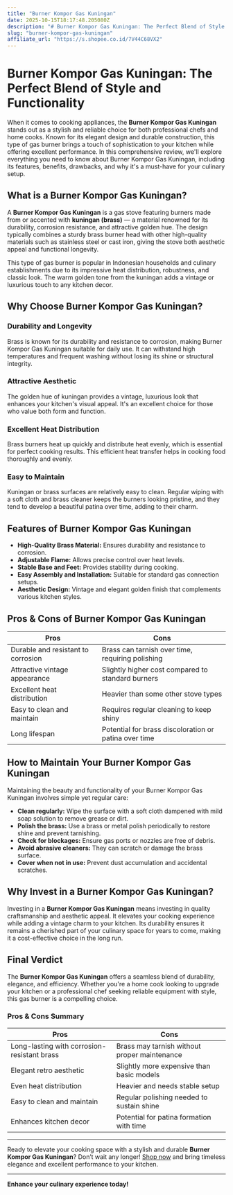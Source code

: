 ```yaml
---
title: "Burner Kompor Gas Kuningan"
date: 2025-10-15T18:17:48.205080Z
description: "# Burner Kompor Gas Kuningan: The Perfect Blend of Style and Functionality..."
slug: "burner-kompor-gas-kuningan"
affiliate_url: "https://s.shopee.co.id/7V44C68VX2"
---
```

# Burner Kompor Gas Kuningan: The Perfect Blend of Style and Functionality

When it comes to cooking appliances, the **Burner Kompor Gas Kuningan** stands out as a stylish and reliable choice for both professional chefs and home cooks. Known for its elegant design and durable construction, this type of gas burner brings a touch of sophistication to your kitchen while offering excellent performance. In this comprehensive review, we'll explore everything you need to know about Burner Kompor Gas Kuningan, including its features, benefits, drawbacks, and why it's a must-have for your culinary setup.

## What is a Burner Kompor Gas Kuningan?

A **Burner Kompor Gas Kuningan** is a gas stove featuring burners made from or accented with **kuningan (brass)** — a material renowned for its durability, corrosion resistance, and attractive golden hue. The design typically combines a sturdy brass burner head with other high-quality materials such as stainless steel or cast iron, giving the stove both aesthetic appeal and functional longevity.

This type of gas burner is popular in Indonesian households and culinary establishments due to its impressive heat distribution, robustness, and classic look. The warm golden tone from the kuningan adds a vintage or luxurious touch to any kitchen decor.

## Why Choose Burner Kompor Gas Kuningan?

### Durability and Longevity

Brass is known for its durability and resistance to corrosion, making Burner Kompor Gas Kuningan suitable for daily use. It can withstand high temperatures and frequent washing without losing its shine or structural integrity.

### Attractive Aesthetic

The golden hue of kuningan provides a vintage, luxurious look that enhances your kitchen's visual appeal. It's an excellent choice for those who value both form and function.

### Excellent Heat Distribution

Brass burners heat up quickly and distribute heat evenly, which is essential for perfect cooking results. This efficient heat transfer helps in cooking food thoroughly and evenly.

### Easy to Maintain

Kuningan or brass surfaces are relatively easy to clean. Regular wiping with a soft cloth and brass cleaner keeps the burners looking pristine, and they tend to develop a beautiful patina over time, adding to their charm.

## Features of Burner Kompor Gas Kuningan

- **High-Quality Brass Material:** Ensures durability and resistance to corrosion.
- **Adjustable Flame:** Allows precise control over heat levels.
- **Stable Base and Feet:** Provides stability during cooking.
- **Easy Assembly and Installation:** Suitable for standard gas connection setups.
- **Aesthetic Design:** Vintage and elegant golden finish that complements various kitchen styles.

## Pros & Cons of Burner Kompor Gas Kuningan

| **Pros**                                    | **Cons**                                             |
|---------------------------------------------|-----------------------------------------------------|
| Durable and resistant to corrosion       | Brass can tarnish over time, requiring polishing |
| Attractive vintage appearance               | Slightly higher cost compared to standard burners |
| Excellent heat distribution                | Heavier than some other stove types               |
| Easy to clean and maintain                 | Requires regular cleaning to keep shiny          |
| Long lifespan                              | Potential for brass discoloration or patina over time |

## How to Maintain Your Burner Kompor Gas Kuningan

Maintaining the beauty and functionality of your Burner Kompor Gas Kuningan involves simple yet regular care:

- **Clean regularly:** Wipe the surface with a soft cloth dampened with mild soap solution to remove grease or dirt.
- **Polish the brass:** Use a brass or metal polish periodically to restore shine and prevent tarnishing.
- **Check for blockages:** Ensure gas ports or nozzles are free of debris.
- **Avoid abrasive cleaners:** They can scratch or damage the brass surface.
- **Cover when not in use:** Prevent dust accumulation and accidental scratches.

## Why Invest in a Burner Kompor Gas Kuningan?

Investing in a **Burner Kompor Gas Kuningan** means investing in quality craftsmanship and aesthetic appeal. It elevates your cooking experience while adding a vintage charm to your kitchen. Its durability ensures it remains a cherished part of your culinary space for years to come, making it a cost-effective choice in the long run.

## Final Verdict

The **Burner Kompor Gas Kuningan** offers a seamless blend of durability, elegance, and efficiency. Whether you're a home cook looking to upgrade your kitchen or a professional chef seeking reliable equipment with style, this gas burner is a compelling choice.

### Pros & Cons Summary

| **Pros**                                   | **Cons**                                              |
|--------------------------------------------|------------------------------------------------------|
| Long-lasting with corrosion-resistant brass | Brass may tarnish without proper maintenance    |
| Elegant retro aesthetic                     | Slightly more expensive than basic models        |
| Even heat distribution                      | Heavier and needs stable setup                   |
| Easy to clean and maintain                  | Regular polishing needed to sustain shine      |
| Enhances kitchen decor                      | Potential for patina formation with time       |

---

Ready to elevate your cooking space with a stylish and durable **Burner Kompor Gas Kuningan**? Don’t wait any longer! [Shop now](https://s.shopee.co.id/7V44C68VX2) and bring timeless elegance and excellent performance to your kitchen.

---

**Enhance your culinary experience today!**